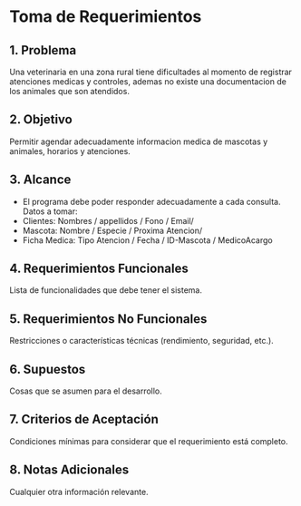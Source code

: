 # Toma de Requerimientos

## 1. Problema
Una veterinaria en una zona rural tiene dificultades al momento de registrar atenciones medicas y controles, ademas no existe una documentacion de los animales que son atendidos.

## 2. Objetivo
Permitir agendar adecuadamente informacion medica de mascotas y animales, horarios y atenciones.

## 3. Alcance
- El programa debe poder responder adecuadamente a cada consulta.
Datos a tomar:
- Clientes: Nombres / appellidos / Fono / Email/ 
- Mascota: Nombre / Especie / Proxima Atencion/ 
- Ficha Medica: Tipo Atencion / Fecha / ID-Mascota / MedicoAcargo



## 4. Requerimientos Funcionales
Lista de funcionalidades que debe tener el sistema.

## 5. Requerimientos No Funcionales
Restricciones o características técnicas (rendimiento, seguridad, etc.).

## 6. Supuestos
Cosas que se asumen para el desarrollo.

## 7. Criterios de Aceptación
Condiciones mínimas para considerar que el requerimiento está completo.

## 8. Notas Adicionales
Cualquier otra información relevante.
